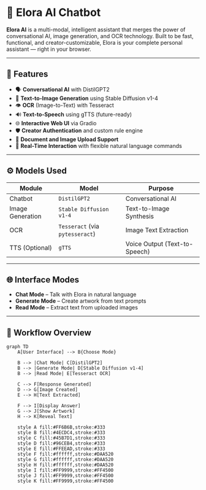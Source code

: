
# 🧠 Elora AI Chatbot

**Elora AI** is a multi-modal, intelligent assistant that merges the power of conversational AI, image generation, and OCR technology. Built to be fast, functional, and creator-customizable, Elora is your complete personal assistant — right in your browser.

---

## 🚀 Features

- 🗣️ **Conversational AI** with DistilGPT2  
- 🎨 **Text-to-Image Generation** using Stable Diffusion v1-4  
- 👁️ **OCR** (Image-to-Text) with Tesseract  
- 🔊 **Text-to-Speech** using gTTS (future-ready)  
- 🌐 **Interactive Web UI** via Gradio  
- 🛡️ **Creator Authentication** and custom rule engine  
- 📁 **Document and Image Upload Support**  
- 💬 **Real-Time Interaction** with flexible natural language commands  

---

## ⚙️ Models Used

| Module           | Model                     | Purpose                       |
|------------------|---------------------------|-------------------------------|
| Chatbot          | `DistilGPT2`              | Conversational AI             |
| Image Generation | `Stable Diffusion v1-4`   | Text-to-Image Synthesis       |
| OCR              | `Tesseract` (via `pytesseract`) | Image Text Extraction    |
| TTS (Optional)   | `gTTS`                    | Voice Output (Text-to-Speech) |

---

## 🌐 Interface Modes

- **Chat Mode** – Talk with Elora in natural language  
- **Generate Mode** – Create artwork from text prompts  
- **Read Mode** – Extract text from uploaded images  

---

## 🌟 Workflow Overview

```mermaid
graph TD
    A[User Interface] --> B{Choose Mode}
    
    B --> |Chat Mode| C[DistilGPT2]
    B --> |Generate Mode| D[Stable Diffusion v1-4]
    B --> |Read Mode| E[Tesseract OCR]
    
    C --> F[Response Generated]
    D --> G[Image Created]
    E --> H[Text Extracted]
    
    F --> I[Display Answer]
    G --> J[Show Artwork]
    H --> K[Reveal Text]

    style A fill:#FF6B6B,stroke:#333
    style B fill:#4ECDC4,stroke:#333
    style C fill:#45B7D1,stroke:#333
    style D fill:#96CEB4,stroke:#333
    style E fill:#FFEEAD,stroke:#333
    style F fill:#ffffff,stroke:#DAA520
    style G fill:#ffffff,stroke:#DAA520
    style H fill:#ffffff,stroke:#DAA520
    style I fill:#FF9999,stroke:#FF4500
    style J fill:#FF9999,stroke:#FF4500
    style K fill:#FF9999,stroke:#FF4500

